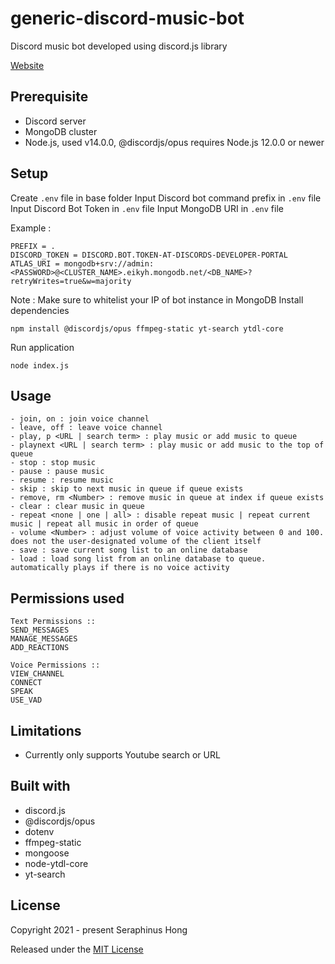 # generic-discord-music-bot
Discord music bot developed using discord.js library

[Website](https://seraphinush.github.io/generic-discord-music-bot/)

## Prerequisite
- Discord server
- MongoDB cluster
- Node.js, used v14.0.0, @discordjs/opus requires Node.js 12.0.0 or newer

## Setup
Create `.env` file in base folder
Input Discord bot command prefix in `.env` file
Input Discord Bot Token in `.env` file
Input MongoDB URI in `.env` file

Example :
```
PREFIX = .
DISCORD_TOKEN = DISCORD.BOT.TOKEN-AT-DISCORDS-DEVELOPER-PORTAL
ATLAS_URI = mongodb+srv://admin:<PASSWORD>@<CLUSTER_NAME>.eikyh.mongodb.net/<DB_NAME>?retryWrites=true&w=majority
```
Note : Make sure to whitelist your IP of bot instance in MongoDB
Install dependencies
```
npm install @discordjs/opus ffmpeg-static yt-search ytdl-core
```
Run application
```
node index.js
```

## Usage
```
- join, on : join voice channel
- leave, off : leave voice channel
- play, p <URL | search term> : play music or add music to queue
- playnext <URL | search term> : play music or add music to the top of queue
- stop : stop music
- pause : pause music
- resume : resume music
- skip : skip to next music in queue if queue exists
- remove, rm <Number> : remove music in queue at index if queue exists
- clear : clear music in queue
- repeat <none | one | all> : disable repeat music | repeat current music | repeat all music in order of queue
- volume <Number> : adjust volume of voice activity between 0 and 100. does not the user-designated volume of the client itself
- save : save current song list to an online database
- load : load song list from an online database to queue. automatically plays if there is no voice activity
````

## Permissions used
```
Text Permissions ::
SEND_MESSAGES
MANAGE_MESSAGES
ADD_REACTIONS

Voice Permissions ::
VIEW_CHANNEL
CONNECT
SPEAK
USE_VAD
```

## Limitations
- Currently only supports Youtube search or URL

## Built with
- discord.js
- @discordjs/opus
- dotenv
- ffmpeg-static
- mongoose
- node-ytdl-core
- yt-search

## License
Copyright 2021 - present Seraphinus Hong

Released under the [MIT License](LICENSE)
